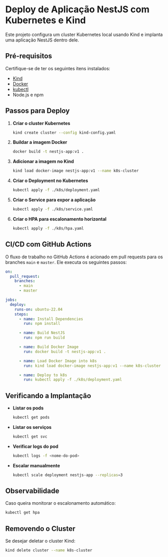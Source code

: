 # Deploy de Aplicação NestJS com Kubernetes e Kind

Este projeto configura um cluster Kubernetes local usando Kind e implanta uma aplicação NestJS dentro dele.

## Pré-requisitos

Certifique-se de ter os seguintes itens instalados:

- [Kind](https://kind.sigs.k8s.io/)
- [Docker](https://www.docker.com/)
- [kubectl](https://kubernetes.io/docs/tasks/tools/)
- Node.js e npm

## Passos para Deploy

1. **Criar o cluster Kubernetes**
   ```sh
   kind create cluster --config kind-config.yaml
   ```

2. **Buildar a imagem Docker**
   ```sh
   docker build -t nestjs-app:v1 .
   ```

3. **Adicionar a imagem no Kind**
   ```sh
   kind load docker-image nestjs-app:v1 --name k8s-cluster
   ```

4. **Criar o Deployment no Kubernetes**
   ```sh
   kubectl apply -f ./k8s/deployment.yaml
   ```

5. **Criar o Service para expor a aplicação**
   ```sh
   kubectl apply -f ./k8s/service.yaml
   ```

6. **Criar o HPA para escalonamento horizontal**
   ```sh
   kubectl apply -f ./k8s/hpa.yaml
   ```

## CI/CD com GitHub Actions

O fluxo de trabalho no GitHub Actions é acionado em pull requests para os branches `main` e `master`. Ele executa os seguintes passos:

```yaml
on:
  pull_request:
    branches:
      - main
      - master

jobs:
  deploy:
    runs-on: ubuntu-22.04
    steps:
      - name: Install Dependencies
        run: npm install

      - name: Build NestJS
        run: npm run build

      - name: Build Docker Image
        run: docker build -t nestjs-app:v1 .

      - name: Load Docker Image into k8s
        run: kind load docker-image nestjs-app:v1 --name k8s-cluster

      - name: Deploy to k8s
        run: kubectl apply -f ./k8s/deployment.yaml
```

## Verificando a Implantação

- **Listar os pods**
  ```sh
  kubectl get pods
  ```

- **Listar os serviços**
  ```sh
  kubectl get svc
  ```

- **Verificar logs do pod**
  ```sh
  kubectl logs -f <nome-do-pod>
  ```

- **Escalar manualmente**
  ```sh
  kubectl scale deployment nestjs-app --replicas=3
  ```

## Observabilidade

Caso queira monitorar o escalonamento automático:
```sh
kubectl get hpa
```

## Removendo o Cluster

Se desejar deletar o cluster Kind:
```sh
kind delete cluster --name k8s-cluster
```

